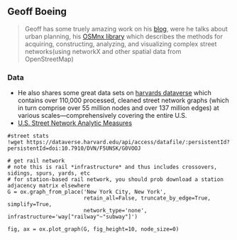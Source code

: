 ## Geoff Boeing
> Geoff has some truely amazing work on his [blog](https://geoffboeing.com/publications/), were he talks about urban planning, his 
[OSMnx library]() which describes the methods for acquiring, constructing, analyzing, and visualizing complex street 
networks(using networkX and other spatial data from OpenStreetMap)
### Data
- He also shares some great data sets on [harvards dataverse](https://dataverse.harvard.edu/dataset.xhtml?persistentId=doi:10.7910/DVN/CUWWYJ) which contains over 110,000 processed, cleaned street network graphs (which in turn comprise over 55 million nodes and over 137 million edges) at various scales—comprehensively covering the entire U.S.
- [U.S. Street Network Analytic Measures](https://dataverse.harvard.edu/dataset.xhtml?persistentId=doi:10.7910/DVN/F5UNSK)



```
#street stats
!wget https://dataverse.harvard.edu/api/access/datafile/:persistentId?persistentId=doi:10.7910/DVN/F5UNSK/G0VOOJ
```

```
# get rail network
# note this is rail *infrastructure* and thus includes crossovers, sidings, spurs, yards, etc
# for station-based rail network, you should prob download a station adjacency matrix elsewhere
G = ox.graph_from_place('New York City, New York',
                        retain_all=False, truncate_by_edge=True, simplify=True,
                        network_type='none', infrastructure='way["railway"~"subway"]')

fig, ax = ox.plot_graph(G, fig_height=10, node_size=0)
```
